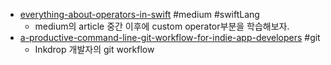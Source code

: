 - [everything-about-operators-in-swift](https://medium.com/swift-india/everything-about-operators-in-swift-97d6c9d3004f) #medium #swiftLang 
	- medium의 article 중간 이후에 custom operator부분을 학습해보자.
- [a-productive-command-line-git-workflow-for-indie-app-developers](https://blog.inkdrop.info/a-productive-command-line-git-workflow-for-indie-app-developers-afc050a7a771) #git 
	- Inkdrop 개발자의 git workflow 